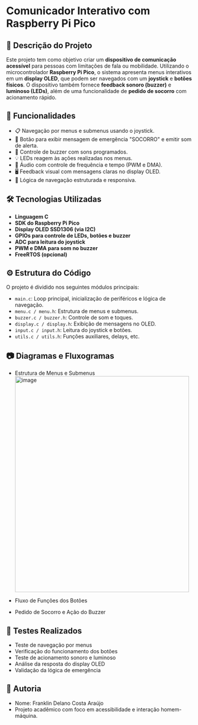 # Comunicador Interativo com Raspberry Pi Pico

## 📌 Descrição do Projeto

Este projeto tem como objetivo criar um **dispositivo de comunicação acessível** para pessoas com limitações de fala ou mobilidade. Utilizando o microcontrolador **Raspberry Pi Pico**, o sistema apresenta menus interativos em um **display OLED**, que podem ser navegados com um **joystick** e **botões físicos**. O dispositivo também fornece **feedback sonoro (buzzer)** e **luminoso (LEDs)**, além de uma funcionalidade de **pedido de socorro** com acionamento rápido.

## 🎯 Funcionalidades

- 📋 Navegação por menus e submenus usando o joystick.
- 🔘 Botão para exibir mensagem de emergência "SOCORRO" e emitir som de alerta.
- 📢 Controle de buzzer com sons programados.
- 💡 LEDs reagem às ações realizadas nos menus.
- 🎵 Áudio com controle de frequência e tempo (PWM e DMA).
- 🖥️ Feedback visual com mensagens claras no display OLED.
- 🔄 Lógica de navegação estruturada e responsiva.

## 🛠️ Tecnologias Utilizadas

- **Linguagem C**
- **SDK do Raspberry Pi Pico**
- **Display OLED SSD1306 (via I2C)**
- **GPIOs para controle de LEDs, botões e buzzer**
- **ADC para leitura do joystick**
- **PWM e DMA para som no buzzer**
- **FreeRTOS (opcional)**

## ⚙️ Estrutura do Código

O projeto é dividido nos seguintes módulos principais:

- `main.c`: Loop principal, inicialização de periféricos e lógica de navegação.
- `menu.c / menu.h`: Estrutura de menus e submenus.
- `buzzer.c / buzzer.h`: Controle de som e toques.
- `display.c / display.h`: Exibição de mensagens no OLED.
- `input.c / input.h`: Leitura do joystick e botões.
- `utils.c / utils.h`: Funções auxiliares, delays, etc.

## 📷 Diagramas e Fluxogramas

- Estrutura de Menus e Submenus  
  <img width="469" height="583" alt="image" src="https://github.com/user-attachments/assets/43a3257c-770d-4957-8a0c-1814688ff2e9" />


- Fluxo de Funções dos Botões  
 

- Pedido de Socorro e Ação do Buzzer  
 

## 🧪 Testes Realizados

- Teste de navegação por menus
- Verificação do funcionamento dos botões
- Teste de acionamento sonoro e luminoso
- Análise da resposta do display OLED
- Validação da lógica de emergência

## 👤 Autoria

- Nome: Franklin Delano Costa Araújo  
- Projeto acadêmico com foco em acessibilidade e interação homem-máquina.



